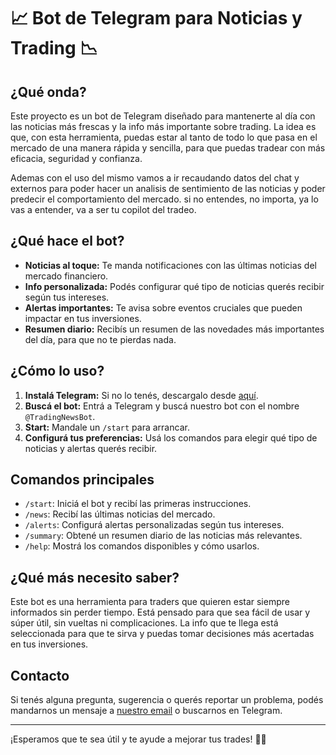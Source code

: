 # 📈 Bot de Telegram para Noticias y Trading 📉

## ¿Qué onda?

Este proyecto es un bot de Telegram diseñado para mantenerte al día con las noticias más frescas y la info más importante sobre trading. La idea es que, con esta herramienta, puedas estar al tanto de todo lo que pasa en el mercado de una manera rápida y sencilla, para que puedas tradear con más eficacia, seguridad y confianza.

Ademas con el uso del mismo vamos a ir recaudando datos del chat y externos para poder hacer un analisis de sentimiento de las noticias y poder predecir el comportamiento del mercado. si no entendes, no importa, ya lo vas a entender, va a ser tu copilot del tradeo.

## ¿Qué hace el bot?

- **Noticias al toque:** Te manda notificaciones con las últimas noticias del mercado financiero.
- **Info personalizada:** Podés configurar qué tipo de noticias querés recibir según tus intereses.
- **Alertas importantes:** Te avisa sobre eventos cruciales que pueden impactar en tus inversiones.
- **Resumen diario:** Recibís un resumen de las novedades más importantes del día, para que no te pierdas nada.

## ¿Cómo lo uso?

1. **Instalá Telegram:** Si no lo tenés, descargalo desde [aquí](https://telegram.org/).
2. **Buscá el bot:** Entrá a Telegram y buscá nuestro bot con el nombre `@TradingNewsBot`.
3. **Start:** Mandale un `/start` para arrancar.
4. **Configurá tus preferencias:** Usá los comandos para elegir qué tipo de noticias y alertas querés recibir.

## Comandos principales

- `/start`: Iniciá el bot y recibí las primeras instrucciones.
- `/news`: Recibí las últimas noticias del mercado.
- `/alerts`: Configurá alertas personalizadas según tus intereses.
- `/summary`: Obtené un resumen diario de las noticias más relevantes.
- `/help`: Mostrá los comandos disponibles y cómo usarlos.

## ¿Qué más necesito saber?

Este bot es una herramienta para traders que quieren estar siempre informados sin perder tiempo. Está pensado para que sea fácil de usar y súper útil, sin vueltas ni complicaciones. La info que te llega está seleccionada para que te sirva y puedas tomar decisiones más acertadas en tus inversiones.

## Contacto

Si tenés alguna pregunta, sugerencia o querés reportar un problema, podés mandarnos un mensaje a [nuestro email](mailto:soporte@tradingnewsbot.com) o buscarnos en Telegram.

---

¡Esperamos que te sea útil y te ayude a mejorar tus trades! 🚀💸
